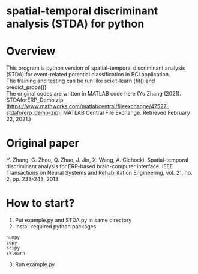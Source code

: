 # spatial-temporal discriminant analysis (STDA) for python
# Overview
This program is python version of spatial-temporal discriminant analysis (STDA) for event-related potential classification in BCI application.  
The training and testing can be run like scikit-learn (fit() and predict_proba())  
The original codes are written in MATLAB code here (Yu Zhang (2021). STDAforERP_Demo.zip (https://www.mathworks.com/matlabcentral/fileexchange/47527-stdaforerp_demo-zip), MATLAB Central File Exchange. Retrieved February 22, 2021.)

# Original paper
Y. Zhang, G. Zhou, Q. Zhao, J. Jin, X. Wang, A. Cichocki. Spatial-temporal discriminant analysis for ERP-based brain-computer interface. IEEE Transactions on Neural Systems and Rehabilitation Engineering, vol. 21, no. 2, pp. 233-243, 2013.

# How to start?
1. Put example.py and STDA.py in same directory
2. Install required python packages
```
numpy
copy
scipy
sklearn
```
3. Run example.py
